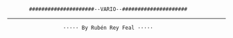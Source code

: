            #####################--VARIO--#####################

---------------------------------------------------

                      ····· By Rubén Rey Feal ·····
